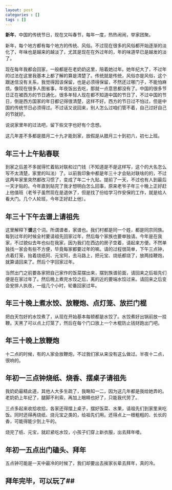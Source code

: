 ```yaml
---
layout: post
categories : []
tags : []
---
```


**新年**，中国的传统节日，现在又叫春节，每年一度，热热闹闹，举家团聚。

新年，每个地方都有每个地方的传统、风俗。不过现在很多的风俗都开始逐渐的淡化了，年味也是越来的越淡了，尤其是现在在外过年的，年的味道早已是越发的淡了。

现在每年我都会回家，一般都是在老奶奶这里，陪着她过年。她年纪大了，不过年的过法在这里我基本上都了解的算是清楚了。传统就是传统，风俗亦是风俗，这个跟迷信没有关系，我觉得因该保留，也是必须得保留，不然还过哪门子，不能怕麻烦。像现在很多人图省事，年夜饭出去吃，那就一点意思都没有了。中国的很多节日正在被西方的节日通化，很多年轻人现在都不知道中国的节日了，不过中国的节日，倒是西方国家的年日都记得很清楚，这样不好。西方的节日过不怕过，但是中国的传统节日必须得过。不过话又说回来，别人怎么过咱们管不着，自己过好自己的节就好。

说说家里年的过法吧，留下些文字也好有个念想。

这几年差不多都是腊月二十九才能到家，放假是从腊月三十到初六，初七上班。

## 年三十上午贴春联 ##

到家之后差不多就得忙着贴对联和过门钱（不知道是不是这样写，这个的大名怎么写不太清楚，家里的叫法）了。以前我印象中都是年三十才会贴对联啥的的，不过这两年家里突然都改习惯了，变成了年二十九贴，提前了一天，不过也有人到最后一天才贴的。今年直到贴完了我才想明白怎么回事，原来老爷子年三十晚上正好赶上他值班（老爷子虽然现在是退休了，但是找了份给学习作安保的工作，就是给人看大门。几个人轮班，今年正好赶上他）。

## 年三十下午去谱上请祖先 ##

这里解释下**谱**这个词。所谓谱者，家谱也。我们村都是同一个姓，都是同宗同族。每到过年的时候全村要请祖先回家过年，然后每个家族也要单独请。今年是在我家，不过貌似去年也似在我家，因为我们在西边的房子空着，请起来方便。不然单独找一家会有些不方便，毕竟每家都要过年的嘛。请的过程很简单，下午三点钟，点着灯笼，抬着烧纸阿、元宝阿，去马路上，把元宝、烧纸都烧了，放两挂鞭炮，就算请回来了。然后个字回家过年。

当然出门之前要各家把自己家作的饭菜摆出来，摆到族谱前面，请回来之后祖先们便是在家过年了。然后晚上煮完水饺之后，离的近的要端水饺过来。请回来之后变会安排人执夜，一组几个小时，轮番回家过年。

## 年三十晚上煮水饺、放鞭炮、点灯笼、放拦门棍 ##

把白天包好的水饺煮了，从现在开始基本每顿都是水饺了。水饺煮好出锅前放一挂鞭。天黑了可以点上灯笼了，然后在每个门口放上一个木棍防止钱财跑出门吧。

## 年三十晚上放鞭炮 ##

十二点的时候，有的人家会放鞭炮，不过我们家从来没有这么做过。半夜十二点，很响的。

## 年初一三点钟烧纸、烧香、摆桌子请祖先 ##

我奶奶最精此道，其他人大多生疏了，我略知一二，因为这几年都是我给她弄的。老奶奶上年纪了，腿脚不利索，再加上眼睛也好了，只能我代劳了。

三点多起来收拾收拾，各家还得摆上桌子，摆好饭菜、水果，请祖先们到家里来吃饭。同时还得再烧纸、烧元宝之类的，给祖先们用。还得点上一根粗粗的、长长的香，可能得能少到上午的。

烧完了纸、元宝，就赶紧吃水饺，小孩子们穿上新衣服，出去拜年喽。

## 年初一五点出门磕头、拜年 ##

五点钟可能是一天中最冷的时候了，我们却要出去挨家长辈去拜年，真的冷。

## 拜年完毕，可以玩了##
